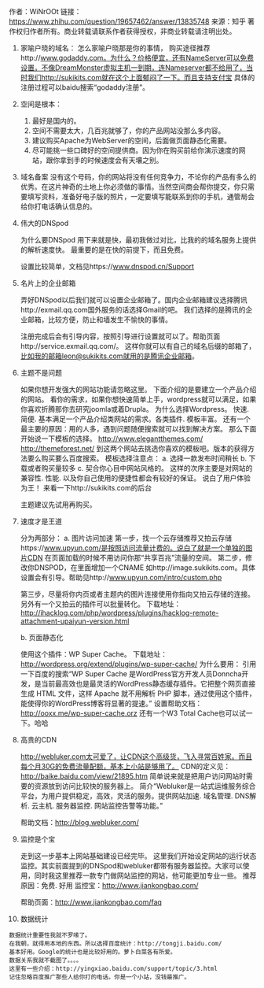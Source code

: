 作者：WiNrOOt
链接：https://www.zhihu.com/question/19657462/answer/13835748
来源：知乎
著作权归作者所有。商业转载请联系作者获得授权，非商业转载请注明出处。

1.  家喻户晓的域名：
怎么家喻户晓那是你的事情，
购买途径推荐http://www.godaddy.com。为什么？价格便宜，还有NameServer可以免费设置，不像DreamMonster虚拟主机一到期，连Nameserver都不给用了，当时我们http://sukikits.com就在这个上面郁闷了一下。而且支持支付宝
具体的注册过程可以baidu搜索“godaddy注册”。
2.  空间是根本：
    1.  最好是国内的。
    2.  空间不需要太大，几百兆就够了，你的产品网站没那么多内容。
    3.  建议购买Apache为WebServer的空间，后面做页面静态化需要。
    4.  尽可能挑一些口碑好的空间提供商。因为你在购买前给你演示速度的网站，跟你拿到手的时候速度会有天壤之别。
3.  域名备案
没有这个号码，你的网站将没有任何竞争力，不论你的产品有多么的优秀。在这片神奇的土地上你必须做的事情。当然空间商会帮你提交，你只需要填写资料，准备好电子版的照片，一定要填写能联系到你的手机，通管局会给你打电话确认信息的。
4.  伟大的DNSpod

    为什么要DNSpod
    用下来就是快，最初我做过对比，比我的的域名服务上提供的解析速度快。
    最重要的是在快的前提下，而且免费。


    设置比较简单，文档见https://www.dnspod.cn/Support

5.  名片上的企业邮箱

    弄好DNSpod以后我们就可以设置企业邮箱了。国内企业邮箱建议选择腾讯http://exmail.qq.com国外服务的话选择Gmail的吧。
    我们选择的是腾讯的企业邮箱，比较方便，防止和墙发生不愉快的事情。


    注册完成后会有引导内容，按照引导进行设置就可以了。帮助页面http://service.exmail.qq.com/。
    这样你就可以有自己的域名后缀的邮箱了，比如我的邮箱leon@sukikits.com就用的是腾讯企业邮箱。

6.  主题不是问题

    如果你想开发强大的网站功能请忽略这里。
    下面介绍的是要建立一个产品介绍的网站。
    看你的需求，如果你想快速简单上手，wordpress就可以满足，如果你喜欢折腾那你去研究joomla或着Drupla。
    为什么选择Wordpress。
    快速. 简便. 基本满足一个产品介绍类网站的需求。各类插件. 模板丰富。
    还有一个最主要的原因：用的人多，遇到问题随便搜索就可以找到解决方案。
    那么下面开始说一下模板的选择。
    http://www.elegantthemes.com/
    http://themeforest.net/
    到这两个网站去挑选你喜欢的模板吧。版本的获得方法要么购买要么百度搜索。
    模板选择注意点：
    a. 选择一款发布时间稍长
    b. 下载或者购买量较多
    c. 契合你心目中网站风格的。
    这样的次序主要是对网站的兼容性. 性能. 以及你自己使用的便捷性都会有较好的保证。
    说白了用户体验为王！
    来看一下http://sukikits.com的后台


    主题建议先试用再购买。

7.  速度才是王道

    分为两部分：
    a. 图片访问加速
    第一步，找一个云存储推荐又拍云存储https://www.upyun.com/是按照访问流量计费的。说白了就是一个单独的图片CDN 在页面加载的时候不用访问你那“共享百兆”流量的空间。
    第二步，修改你DNSPOD，在里面增加一个CNAME 如http://image.sukikits.com。具体设置会有引导。帮助见http://www.upyun.com/intro/custom.php


    第三步，尽量将你内页或者主题内的图片连接使用你指向又拍云存储的连接。
    另外有一个又拍云的插件可以批量转化。
    下载地址：
    http://ihacklog.com/php/wordpress/plugins/hacklog-remote-attachment-upaiyun-version.html

    b. 页面静态化
    
    使用这个插件：WP Super Cache。
    下载地址：http://wordpress.org/extend/plugins/wp-super-cache/
    为什么要用：
    引用一下百度的搜索“WP Super Cache 是WordPress官方开发人员Donncha开发，是当前最高效也是最灵活的WordPress静态缓存插件。它把整个网页直接生成 HTML 文件，这样 Apache 就不用解析 PHP 脚本，通过使用这个插件，能使得你的WordPress博客将显著的提速。”
    设置帮助文档：http://ooxx.me/wp-super-cache.orz
    还有一个W3 Total Cache也可以试一下。哈哈


8.  高贵的CDN

    http://webluker.com太可爱了，让CDN这个高级货，飞入寻常百姓家。而且每个月30G的免费流量配额，基本上小站是够用了。
    CDN的定义见：http://baike.baidu.com/view/21895.htm
    简单说来就是把用户访问网站时需要的资源放到访问比较快的服务器上。
    简介“Webluker是一站式运维服务综合平台，为用户提供稳定，高效，灵活的服务。提供网站加速. 域名管理. DNS解析. 云主机. 服务器监控. 网站监控告警等功能。”


    帮助文档：http://blog.webluker.com/

9.  监控是个宝

    走到这一步基本上网站基础建设已经完毕。
    这里我们开始设定网站的运行状态监控。其实前面提到的DNSpod和webluker都带有服务器监控。大家可以使用，同时我这里推荐一款专门做网站监控的网站，他可能更加专业一些。
    推荐原因：免费. 好用
    监控宝：http://www.jiankongbao.com/
    
    
    
    帮助页面：http://www.jiankongbao.com/faq

10.  数据统计

    数据统计重要性我就不罗嗦了。
    在我朝，就得用本地的东西。所以选择百度统计：http://tongji.baidu.com/
    基本好用。Google的统计也是比较好用的。萝卜白菜各有所爱。
    数据关系我就不截图了。。。。
    这里有一些介绍：http://yingxiao.baidu.com/support/topic/3.html
    记住忽略百度推广那些人给你打的电话。你是一个小站，没钱最推广。